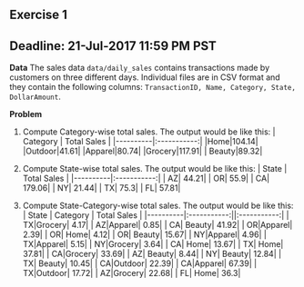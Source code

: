 
## Exercise 1
## Deadline: 21-Jul-2017 11:59 PM PST

**Data**
The sales data `data/daily_sales` contains transactions made by customers on three different days. Individual files are in CSV format and they contain the following columns: `TransactionID, Name, Category, State, DollarAmount`. 

**Problem**
1. Compute Category-wise total sales. The output would be like this:
| Category | Total Sales |
|----------|:-----------:|
|Home|104.14|
|Outdoor|41.61|
|Apparel|80.74|
|Grocery|117.91|
| Beauty|89.32|

2. Compute State-wise total sales. The output would be like this:
| State | Total Sales |
|----------|:-----------:|
| AZ|   44.21|
| OR|    55.9|
| CA|  179.06|
| NY|   21.44|
| TX|    75.3|
| FL|   57.81|


3. Compute State-Category-wise total sales. The output would be like this:
| State | Category | Total Sales |
|----------|:-----------:||:-----------:|
| TX|Grocery|    4.17|
| AZ|Apparel|    0.85|
| CA| Beauty|   41.92|
| OR|Apparel|    2.39|
| OR|   Home|    4.12|
| OR| Beauty|   15.67|
| NY|Apparel|    4.96|
| TX|Apparel|    5.15|
| NY|Grocery|    3.64|
| CA|   Home|   13.67|
| TX|   Home|   37.81|
| CA|Grocery|   33.69|
| AZ| Beauty|    8.44|
| NY| Beauty|   12.84|
| TX| Beauty|   10.45|
| CA|Outdoor|   22.39|
| CA|Apparel|   67.39|
| TX|Outdoor|   17.72|
| AZ|Grocery|   22.68|
| FL|   Home|    36.3|



